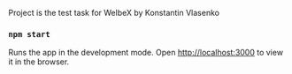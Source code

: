 Project is the test task for WelbeX by Konstantin Vlasenko

### `npm start`

Runs the app in the development mode.
Open [http://localhost:3000](http://localhost:3000) to view it in the browser.
